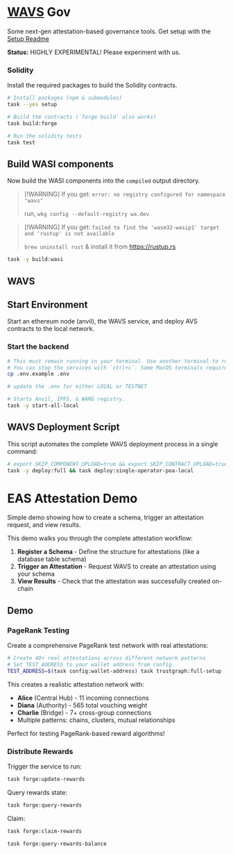 # [WAVS](https://docs.wavs.xyz) Gov

Some next-gen attestation-based governance tools. Get setup with the [Setup Readme](./README_SETUP.md)

**Status:** HIGHLY EXPERIMENTAL! Please experiment with us.

### Solidity

Install the required packages to build the Solidity contracts.

```bash
# Install packages (npm & submodules)
task --yes setup

# Build the contracts (`forge build` also works)
task build:forge

# Run the solidity tests
task test
```

## Build WASI components

Now build the WASI components into the `compiled` output directory.

> \[!WARNING]
> If you get: `error: no registry configured for namespace "wavs"`
>
> run, `wkg config --default-registry wa.dev`

> \[!WARNING]
> If you get: `failed to find the 'wasm32-wasip1' target and 'rustup' is not available`
>
> `brew uninstall rust` & install it from <https://rustup.rs>

```bash
task -y build:wasi
```

## WAVS

## Start Environment

Start an ethereum node (anvil), the WAVS service, and deploy AVS contracts to the local network.

### Start the backend

```bash docci-background docci-delay-after=5
# This must remain running in your terminal. Use another terminal to run other commands.
# You can stop the services with `ctrl+c`. Some MacOS terminals require pressing it twice.
cp .env.example .env

# update the .env for either LOCAL or TESTNET

# Starts Anvil, IPFS, & WARG registry.
task -y start-all-local
```

## WAVS Deployment Script

This script automates the complete WAVS deployment process in a single command:

```bash
# export SKIP_COMPONENT_UPLOAD=true && export SKIP_CONTRACT_UPLOAD=true
task -y deploy:full && task deploy:single-operator-poa-local
```

# EAS Attestation Demo

Simple demo showing how to create a schema, trigger an attestation request, and view results.

This demo walks you through the complete attestation workflow:

1. **Register a Schema** - Define the structure for attestations (like a database table schema)
2. **Trigger an Attestation** - Request WAVS to create an attestation using your schema
3. **View Results** - Check that the attestation was successfully created on-chain

## Demo

### PageRank Testing

Create a comprehensive PageRank test network with real attestations:

```bash
# Create 40+ real attestations across different network patterns
# Set TEST_ADDRESS to your wallet address from config
TEST_ADDRESS=$(task config:wallet-address) task trustgraph:full-setup
```

This creates a realistic attestation network with:

- **Alice** (Central Hub) - 11 incoming connections
- **Diana** (Authority) - 565 total vouching weight
- **Charlie** (Bridge) - 7+ cross-group connections
- Multiple patterns: chains, clusters, mutual relationships

Perfect for testing PageRank-based reward algorithms!

### Distribute Rewards

Trigger the service to run:

```bash
task forge:update-rewards
```

Query rewards state:

```bash
task forge:query-rewards
```

Claim:

```bash
task forge:claim-rewards

task forge:query-rewards-balance
```
